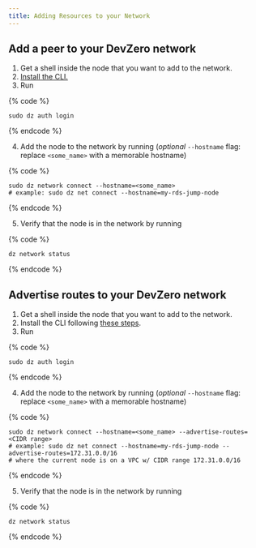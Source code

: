```yaml
---
title: Adding Resources to your Network
---
```

## Add a peer to your DevZero network

1. Get a shell inside the node that you want to add to the network.
2. [Install the CLI.](../references/cli-man-page/install-the-cli.md)
3. Run

{% code %}
```
sudo dz auth login
```
{% endcode %}

4. Add the node to the network by running (_optional_ `--hostname` flag: replace `<some_name>` with a memorable hostname)

{% code %}
```
sudo dz network connect --hostname=<some_name>
# example: sudo dz net connect --hostname=my-rds-jump-node
```
{% endcode %}

5. Verify that the node is in the network by running

{% code %}
```
dz network status
```
{% endcode %}

## Advertise routes to your DevZero network

1. Get a shell inside the node that you want to add to the network.
2. Install the CLI following [these steps](./../references/cli-man-page/install-the-cli.md).
3. Run

{% code %}
```
sudo dz auth login
```
{% endcode %}

4. Add the node to the network by running (_optional_ `--hostname` flag: replace `<some_name>` with a memorable hostname)

{% code %}
```
sudo dz network connect --hostname=<some_name> --advertise-routes=<CIDR range>
# example: sudo dz net connect --hostname=my-rds-jump-node --advertise-routes=172.31.0.0/16
# where the current node is on a VPC w/ CIDR range 172.31.0.0/16
```
{% endcode %}

5. Verify that the node is in the network by running

{% code %}
```
dz network status
```
{% endcode %}
